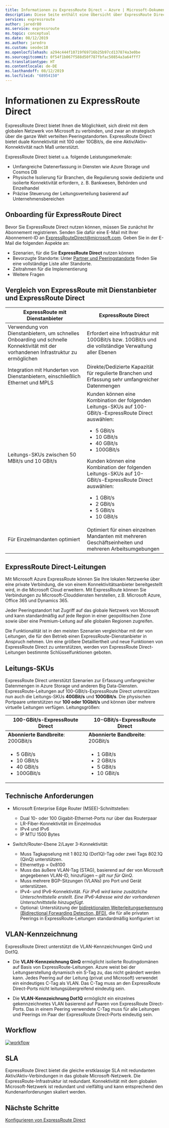 ```yaml
---
title: Informationen zu ExpressRoute Direct – Azure | Microsoft-Dokumentation
description: Diese Seite enthält eine Übersicht über ExpressRoute Direct
services: expressroute
author: jaredr80
ms.service: expressroute
ms.topic: conceptual
ms.date: 08/12/2019
ms.author: jaredro
ms.custom: seodec18
ms.openlocfilehash: a294c444f10719f69716b25b97cd137874a3e0be
ms.sourcegitcommit: 0f54f1b067f588d50f787fbfac50854a3a64fff7
ms.translationtype: HT
ms.contentlocale: de-DE
ms.lasthandoff: 08/12/2019
ms.locfileid: "68954150"
---
```

# <a name="about-expressroute-direct"></a>Informationen zu ExpressRoute Direct

ExpressRoute Direct bietet Ihnen die Möglichkeit, sich direkt mit dem globalen Netzwerk von Microsoft zu verbinden, und zwar an strategisch über die ganze Welt verteilten Peeringstandorten. ExpressRoute Direct bietet duale Konnektivität mit 100 oder 10GBit/s, die eine Aktiv/Aktiv-Konnektivität nach Maß unterstützt.

ExpressRoute Direct bietet u.a. folgende Leistungsmerkmale:

* Umfangreiche Datenerfassung in Diensten wie Azure Storage und Cosmos DB
* Physische Isolierung für Branchen, die Regulierung sowie dedizierte und isolierte Konnektivität erfordern, z. B. Bankwesen, Behörden und Einzelhandel
* Präzise Steuerung der Leitungsverteilung basierend auf Unternehmensbereichen

## <a name="onboard-to-expressroute-direct"></a>Onboarding für ExpressRoute Direct

Bevor Sie ExpressRoute Direct nutzen können, müssen Sie zunächst Ihr Abonnement registrieren. Senden Sie dafür eine E-Mail mit Ihrer Abonnement-ID an <ExpressRouteDirect@microsoft.com>. Geben Sie in der E-Mail die folgenden Aspekte an:

* Szenarien, für die Sie **ExpressRoute Direct** nutzen können
* Bevorzugte Standorte: Unter [Partner und Peeringstandorte](expressroute-locations-providers.md) finden Sie eine vollständige Liste aller Standorte.
* Zeitrahmen für die Implementierung
* Weitere Fragen

## <a name="expressroute-using-a-service-provider-and-expressroute-direct"></a>Vergleich von ExpressRoute mit Dienstanbieter und ExpressRoute Direct

| **ExpressRoute mit Dienstanbieter** | **ExpressRoute Direct** | 
| --- | --- |
| Verwendung von Dienstanbietern, um schnelles Onboarding und schnelle Konnektivität mit der vorhandenen Infrastruktur zu ermöglichen | Erfordert eine Infrastruktur mit 100GBit/s bzw. 10GBit/s und die vollständige Verwaltung aller Ebenen
| Integration mit Hunderten von Dienstanbietern, einschließlich Ethernet und MPLS | Direkte/Dedizierte Kapazität für regulierte Branchen und Erfassung sehr umfangreicher Datenmengen |
| Leitungs-SKUs zwischen 50 MBit/s und 10 GBit/s | Kunden können eine Kombination der folgenden Leitungs-SKUs auf 100-GBit/s-ExpressRoute Direct auswählen: <ul><li>5 GBit/s</li><li>10 GBit/s</li><li>40 GBit/s</li><li>100GBit/s</li></ul> Kunden können eine Kombination der folgenden Leitungs-SKUs auf 10-GBit/s-ExpressRoute Direct auswählen:<ul><li>1 GBit/s</li><li>2 GBit/s</li><li>5 GBit/s</li><li>10 GBit/s</li></ul>
| Für Einzelmandanten optimiert | Optimiert für einen einzelnen Mandanten mit mehreren Geschäftseinheiten und mehreren Arbeitsumgebungen

## <a name="expressroute-direct-circuits"></a>ExpressRoute Direct-Leitungen

Mit Microsoft Azure ExpressRoute können Sie Ihre lokalen Netzwerke über eine private Verbindung, die von einem Konnektivitätsanbieter bereitgestellt wird, in die Microsoft Cloud erweitern. Mit ExpressRoute können Sie Verbindungen zu Microsoft-Clouddiensten herstellen, z.B. Microsoft Azure, Office 365 und Dynamics 365.  

Jeder Peeringstandort hat Zugriff auf das globale Netzwerk von Microsoft und kann standardmäßig auf jede Region in einer geopolitischen Zone sowie über eine Premium-Leitung auf alle globalen Regionen zugreifen.  

Die Funktionalität ist in den meisten Szenarien vergleichbar mit der von Leitungen, die für den Betrieb einen ExpressRoute-Dienstanbieter in Anspruch nehmen. Um eine größere Detailliertheit und neue Funktionen von ExpressRoute Direct zu unterstützen, werden von ExpressRoute Direct-Leitungen bestimmte Schlüsselfunktionen geboten.

## <a name="circuit-skus"></a>Leitungs-SKUs

ExpressRoute Direct unterstützt Szenarien zur Erfassung umfangreicher Datenmengen in Azure Storage und anderen Big Data-Diensten. ExpressRoute-Leitungen auf 100-GBit/s-ExpressRoute Direct unterstützen nun auch die Leitungs-SKUs **40GBit/s** und **100GBit/s**. Die physischen Portpaare unterstützen nur **100 oder 10Gbit/s** und können über mehrere virtuelle Leitungen verfügen. Leitungsgrößen:

| **100-GBit/s-ExpressRoute Direct** | **10-GBit/s-ExpressRoute Direct** | 
| --- | --- |
| **Abonnierte Bandbreite**: 200GBit/s | **Abonnierte Bandbreite**: 20GBit/s |
| <ul><li>5 GBit/s</li><li>10 GBit/s</li><li>40 GBit/s</li><li>100GBit/s</li></ul> | <ul><li>1 GBit/s</li><li>2 GBit/s</li><li>5 GBit/s</li><li>10 GBit/s</li></ul>

## <a name="technical-requirements"></a>Technische Anforderungen

* Microsoft Enterprise Edge Router (MSEE)-Schnittstellen:
    * Dual 10- oder 100 Gigabit-Ethernet-Ports nur über das Routerpaar
    * LR-Fiber-Konnektivität im Einzelmodus
    * IPv4 und IPv6
    * IP MTU 1500 Bytes

* Switch/Router-Ebene 2/Layer 3-Konnektivität:
    * Muss Tagkapselung mit 1 802.1Q (Dot1Q)-Tag oder zwei Tags 802.1Q (QinQ) unterstützen.
    * Ethernettyp = 0x8100
    * Muss das äußere VLAN-Tag (STAG), basierend auf der von Microsoft angegebenen VLAN-ID, hinzufügen – *gilt nur für QinQ*.
    * Muss mehrere BGP-Sitzungen (VLANs) pro Port und Gerät unterstützen.
    * IPv4- und IPv6-Konnektivität. *Für IPv6 wird keine zusätzliche Unterschnittstelle erstellt. Eine IPv6-Adresse wird der vorhandenen Unterschnittstelle hinzugefügt*. 
    * Optional: Unterstützung der [bidirektionalen Weiterleitungserkennung (Bidirectional Forwarding Detection, BFD)](https://docs.microsoft.com/azure/expressroute/expressroute-bfd), die für alle privaten Peerings in ExpressRoute-Leitungen standardmäßig konfiguriert ist

## <a name="vlan-tagging"></a>VLAN-Kennzeichnung

ExpressRoute Direct unterstützt die VLAN-Kennzeichnungen QinQ und Dot1Q.

* Die **VLAN-Kennzeichnung QinQ** ermöglicht isolierte Routingdomänen auf Basis von ExpressRoute-Leitungen. Azure weist bei der Leitungserstellung dynamisch ein S-Tag zu, das nicht geändert werden kann. Jedes Peering auf der Leitung (privat und Microsoft) verwendet ein eindeutiges C-Tag als VLAN. Das C-Tag muss an den ExpressRoute Direct-Ports nicht leitungsübergreifend eindeutig sein.

* Die **VLAN-Kennzeichnung Dot1Q** ermöglicht ein einzelnes gekennzeichnetes VLAN basierend auf Paaren von ExpressRoute Direct-Ports. Das in einem Peering verwendete C-Tag muss für alle Leitungen und Peerings im Paar der ExpressRoute Direct-Ports eindeutig sein.

## <a name="workflow"></a>Workflow

[![workflow](./media/expressroute-erdirect-about/workflow1.png)](./media/expressroute-erdirect-about/workflow1.png#lightbox)

## <a name="sla"></a>SLA

ExpressRoute Direct bietet die gleiche erstklassige SLA mit redundanten Aktiv/Aktiv-Verbindungen in das globale Microsoft-Netzwerk. Die ExpressRoute-Infrastruktur ist redundant. Konnektivität mit dem globalen Microsoft-Netzwerk ist redundant und vielfältig und kann entsprechend den Kundenanforderungen skaliert werden. 

## <a name="next-steps"></a>Nächste Schritte

[Konfigurieren von ExpressRoute Direct](expressroute-howto-erdirect.md)
